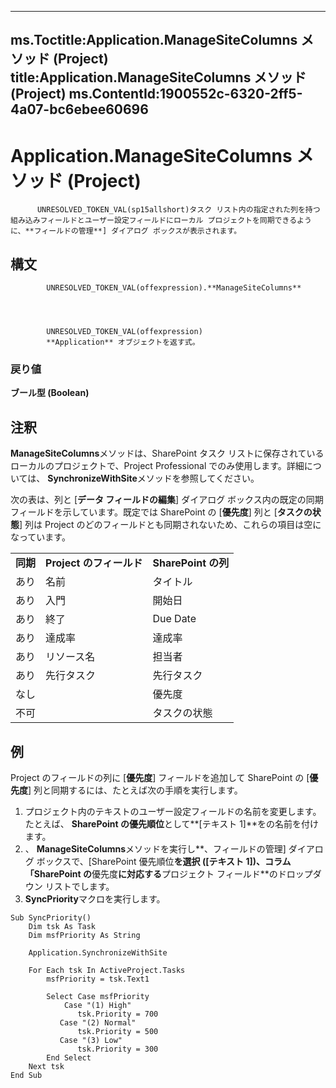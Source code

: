 

---
ms.Toctitle:Application.ManageSiteColumns メソッド (Project)
title:Application.ManageSiteColumns メソッド (Project)
ms.ContentId:1900552c-6320-2ff5-4a07-bc6ebee60696
---
# Application.ManageSiteColumns メソッド (Project)





          UNRESOLVED_TOKEN_VAL(sp15allshort)タスク リスト内の指定された列を持つ組み込みフィールドとユーザー設定フィールドにローカル プロジェクトを同期できるように、**フィールドの管理**] ダイアログ ボックスが表示されます。

## 構文

            UNRESOLVED_TOKEN_VAL(offexpression).**ManageSiteColumns**




            UNRESOLVED_TOKEN_VAL(offexpression)
            **Application** オブジェクトを返す式。

### 戻り値
**ブール型 (Boolean)**





## 注釈
**ManageSiteColumns**メソッドは、SharePoint タスク リストに保存されているローカルのプロジェクトで、Project Professional でのみ使用します。詳細については、 **SynchronizeWithSite**メソッドを参照してください。



次の表は、列と [**データ フィールドの編集**] ダイアログ ボックス内の既定の同期フィールドを示しています。既定では SharePoint の [**優先度**] 列と [**タスクの状態**] 列は Project のどのフィールドとも同期されないため、これらの項目は空になっています。

||||
|---|---|---|
|**同期**|**Project のフィールド**|**SharePoint の列**|
|あり|名前|タイトル|
|あり|入門|開始日|
|あり|終了|Due Date|
|あり|達成率|達成率|
|あり|リソース名|担当者|
|あり|先行タスク|先行タスク|
|なし||優先度|
|不可||タスクの状態|



## 例
Project のフィールドの列に [**優先度**] フィールドを追加して SharePoint の [**優先度**] 列と同期するには、たとえば次の手順を実行します。

1. プロジェクト内のテキストのユーザー設定フィールドの名前を変更します。たとえば、 **SharePoint の優先順位**として**[テキスト 1]**をの名前を付けます。
2. 、 **ManageSiteColumns**メソッドを実行し**、フィールドの管理] ダイアログ ボックスで、[SharePoint 優先順位**を選択 ([テキスト 1])、コラム「SharePoint の**優先度**に対応する**プロジェクト フィールド**のドロップダウン リストでします。
3. **SyncPriority**マクロを実行します。






```vba
Sub SyncPriority() 
    Dim tsk As Task 
    Dim msfPriority As String 
 
    Application.SynchronizeWithSite 
 
    For Each tsk In ActiveProject.Tasks 
        msfPriority = tsk.Text1 
 
        Select Case msfPriority 
            Case "(1) High" 
               tsk.Priority = 700 
           Case "(2) Normal" 
               tsk.Priority = 500 
           Case "(3) Low" 
               tsk.Priority = 300 
        End Select 
    Next tsk 
End Sub
```





